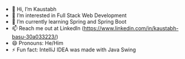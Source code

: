 - 👋 Hi, I’m Kaustabh
- 👀 I’m interested in Full Stack Web Development
- 🌱 I’m currently learning Spring and Spring Boot
- 📫 Reach me out at LinkedIn (https://www.linkedin.com/in/kaustabh-basu-30a033223/)
- 😄 Pronouns: He/Him
- ⚡ Fun fact: IntelliJ IDEA was made with Java Swing

<!---
axon04/axon04 is a ✨ special ✨ repository because its `README.md` (this file) appears on your GitHub profile.
You can click the Preview link to take a look at your changes.
--->
